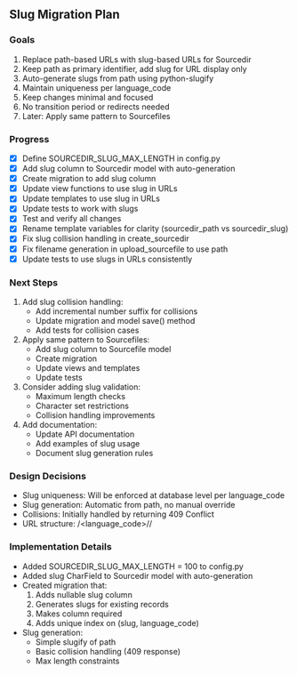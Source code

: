 ## Slug Migration Plan

### Goals
1. Replace path-based URLs with slug-based URLs for Sourcedir
2. Keep path as primary identifier, add slug for URL display only
3. Auto-generate slugs from path using python-slugify
4. Maintain uniqueness per language_code
5. Keep changes minimal and focused
6. No transition period or redirects needed
7. Later: Apply same pattern to Sourcefiles

### Progress
- [x] Define SOURCEDIR_SLUG_MAX_LENGTH in config.py
- [x] Add slug column to Sourcedir model with auto-generation
- [x] Create migration to add slug column
- [x] Update view functions to use slug in URLs
- [x] Update templates to use slug in URLs
- [x] Update tests to work with slugs
- [x] Test and verify all changes
- [x] Rename template variables for clarity (sourcedir_path vs sourcedir_slug)
- [x] Fix slug collision handling in create_sourcedir
- [x] Fix filename generation in upload_sourcefile to use path
- [x] Update tests to use slugs in URLs consistently

### Next Steps
1. Add slug collision handling:
   - Add incremental number suffix for collisions
   - Update migration and model save() method
   - Add tests for collision cases
2. Apply same pattern to Sourcefiles:
   - Add slug column to Sourcefile model
   - Create migration
   - Update views and templates
   - Update tests
3. Consider adding slug validation:
   - Maximum length checks
   - Character set restrictions
   - Collision handling improvements
4. Add documentation:
   - Update API documentation
   - Add examples of slug usage
   - Document slug generation rules

### Design Decisions
- Slug uniqueness: Will be enforced at database level per language_code
- Slug generation: Automatic from path, no manual override
- Collisions: Initially handled by returning 409 Conflict
- URL structure: /<language_code>/<slug>/

### Implementation Details
- Added SOURCEDIR_SLUG_MAX_LENGTH = 100 to config.py
- Added slug CharField to Sourcedir model with auto-generation
- Created migration that:
  1. Adds nullable slug column
  2. Generates slugs for existing records
  3. Makes column required
  4. Adds unique index on (slug, language_code)
- Slug generation:
  - Simple slugify of path
  - Basic collision handling (409 response)
  - Max length constraints
